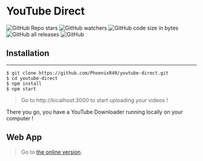 # YouTube Direct
![GitHub Repo stars](https://img.shields.io/github/stars/PhoenixR49/youtube-direct)
![GitHub watchers](https://img.shields.io/github/watchers/PhoenixR49/youtube-direct)
![GitHub code size in bytes](https://img.shields.io/github/languages/code-size/PhoenixR49/youtube-direct)
![GitHub all releases](https://img.shields.io/github/downloads/PhoenixR49/youtube-direct/total)
![GitHub](https://img.shields.io/github/license/PhoenixR49/youtube-direct)

## Installation
***
```
$ git clone https://github.com/PhoenixR49/youtube-direct.git
$ cd youtube-direct 
$ npm install
$ npm start
```
> Go to http://localhost:3000 to start uploading your videos !

There you go, you have a YouTube Downloader running locally on your computer !

## Web App
> Go to [the online version](https://ytdl-by-phoenixr49.glitch.me).